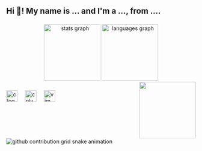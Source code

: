 <h2 align="left">Hi 👋! My name is ... and I'm a ..., from ....</h2>

###
<div align="center">
  <img src="https://github-readme-stats.vercel.app/api?username=swenn-padawan&hide_title=false&hide_rank=false&show_icons=true&include_all_commits=true&count_private=true&disable_animations=false&theme=dracula&locale=en&hide_border=false" height="150" alt="stats graph"  />
  <img src="https://github-readme-stats.vercel.app/api/top-langs?username=swenn-padawan&locale=en&hide_title=false&layout=compact&card_width=320&langs_count=5&theme=dracula&hide_border=false" height="150" alt="languages graph"  />
</div>


<img align="right" height="150" src="https://media3.giphy.com/media/v1.Y2lkPTc5MGI3NjExNzQ1Ym1zZDlscjU4N2VvNW9qZThteTR5azR0b3JiYnBwYnc4eGVxeCZlcD12MV9pbnRlcm5hbF9naWZfYnlfaWQmY3Q9Zw/ol4wLTKxEcTK9KUYUR/giphy.gif"  />

###

<div align="left">
  <img src="https://cdn.jsdelivr.net/gh/devicons/devicon/icons/c/c-original.svg" height="30" alt="c logo"  />
  <img width="12" />
  <img src="https://cdn.jsdelivr.net/gh/devicons/devicon/icons/cplusplus/cplusplus-original.svg" height="30" alt="cplusplus logo"  />
  <img width="12" />
  <img src="https://cdn.jsdelivr.net/gh/devicons/devicon/icons/vim/vim-original.svg" height="30" alt="vim logo"  />
</div>

###
<br clear="both">

<picture>
  <source media="(prefers-color-scheme: dark)" srcset="https://raw.githubusercontent.com/swenn-padawan/swenn-padawan/output/github-contribution-grid-snake-dark.svg">
  <source media="(prefers-color-scheme: light)" srcset="https://raw.githubusercontent.com/swenn-padawan/swenn-padawan/output/github-contribution-grid-snake.svg">
  <img alt="github contribution grid snake animation" src="https://raw.githubusercontent.com/swenn-padawan/swenn-padawan/output/github-contribution-grid-snake.svg">
</picture>        


###
